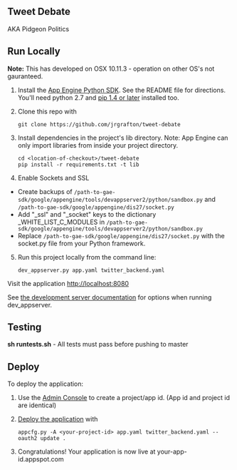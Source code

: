 ## Tweet Debate

AKA Pidgeon Politics

## Run Locally
**Note:** This has developed on OSX 10.11.3 - operation on other OS's not gauranteed.

1. Install the [App Engine Python SDK](https://developers.google.com/appengine/downloads).
See the README file for directions. You'll need python 2.7 and [pip 1.4 or later](http://www.pip-installer.org/en/latest/installing.html) installed too.

2. Clone this repo with

   ```
   git clone https://github.com/jrgrafton/tweet-debate
   ```
3. Install dependencies in the project's lib directory.
   Note: App Engine can only import libraries from inside your project directory.

   ```
   cd <location-of-checkout>/tweet-debate
   pip install -r requirements.txt -t lib
   ```
4. Enable Sockets and SSL

 * Create backups of ```/path-to-gae-sdk/google/appengine/tools/devappserver2/python/sandbox.py``` and ```/path-to-gae-sdk/google/appengine/dis27/socket.py```
 * Add "\_ssl" and "\_socket" keys to the dictionary \_WHITE\_LIST\_C\_MODULES in ```/path-to-gae-sdk/google/appengine/tools/devappserver2/python/sandbox.py```
 * Replace ```/path-to-gae-sdk/google/appengine/dis27/socket.py``` with the socket.py file from your Python framework.

5. Run this project locally from the command line:

   ```
   dev_appserver.py app.yaml twitter_backend.yaml
   ```

Visit the application [http://localhost:8080](http://localhost:8080)

See [the development server documentation](https://developers.google.com/appengine/docs/python/tools/devserver)
for options when running dev_appserver.

## Testing
**sh runtests.sh** - All tests must pass before pushing to master

## Deploy
To deploy the application:

1. Use the [Admin Console](https://appengine.google.com) to create a
   project/app id. (App id and project id are identical)
1. [Deploy the
   application](https://developers.google.com/appengine/docs/python/tools/uploadinganapp) with

   ```
   appcfg.py -A <your-project-id> app.yaml twitter_backend.yaml --oauth2 update .
   ```
1. Congratulations!  Your application is now live at your-app-id.appspot.com
